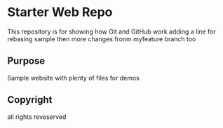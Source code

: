 # Starter Web Repo

This repository is for showing how Git and GitHub work
adding a line for rebasing sample
then more changes fronm myfeature branch too

## Purpose

Sample website with plenty of files for demos

## Copyright

all rights reveserved